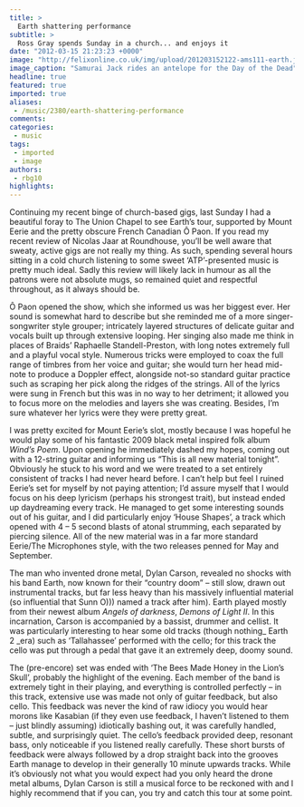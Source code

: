 ```yaml
---
title: >
  Earth shattering performance
subtitle: >
  Ross Gray spends Sunday in a church... and enjoys it
date: "2012-03-15 21:23:23 +0000"
image: "http://felixonline.co.uk/img/upload/201203152122-ams111-earth.jpg"
image_caption: "Samurai Jack rides an antelope for the Day of the Dead"
headline: true
featured: true
imported: true
aliases:
 - /music/2380/earth-shattering-performance
comments:
categories:
 - music
tags:
 - imported
 - image
authors:
 - rbg10
highlights:
---
```


Continuing my recent binge of church-based gigs, last Sunday I had a beautiful foray to The Union Chapel to see Earth’s tour, supported by Mount Eerie and the pretty obscure French Canadian Ô Paon. If you read my recent review of Nicolas Jaar at Roundhouse, you’ll be well aware that sweaty, active gigs are not really my thing. As such, spending several hours sitting in a cold church listening to some sweet ‘ATP’-presented music is pretty much ideal. Sadly this review will likely lack in humour as all the patrons were not absolute mugs, so remained quiet and respectful throughout, as it always should be.

Ô Paon opened the show, which she informed us was her biggest ever. Her sound is somewhat hard to describe but she reminded me of a more singer-songwriter style grouper; intricately layered structures of delicate guitar and vocals built up through extensive looping. Her singing also made me think in places of Braids’ Raphaelle Standell-Preston, with long notes extremely full and a playful vocal style. Numerous tricks were employed to coax the full range of timbres from her voice and guitar; she would turn her head mid-note to produce a Doppler effect, alongside not-so standard guitar practice such as scraping her pick along the ridges of the strings. All of the lyrics were sung in French but this was in no way to her detriment; it allowed you to focus more on the melodies and layers she was creating. Besides, I’m sure whatever her lyrics were they were pretty great.

I was pretty excited for Mount Eerie’s slot, mostly because I was hopeful he would play some of his fantastic 2009 black metal inspired folk album _Wind’s Poem_. Upon opening he immediately dashed my hopes, coming out with a 12-string guitar and informing us “This is all new material tonight”. Obviously he stuck to his word and we were treated to a set entirely consistent of tracks I had never heard before. I can’t help but feel I ruined Eerie’s set for myself by not paying attention; I’d assure myself that I would focus on his deep lyricism (perhaps his strongest trait), but instead ended up daydreaming every track. He managed to get some interesting sounds out of his guitar, and I did particularly enjoy ‘House Shapes’, a track which opened with 4 – 5 second blasts of atonal strumming, each separated by piercing silence. All of the new material was in a far more standard Eerie/The Microphones style, with the two releases penned for May and September.

The man who invented drone metal, Dylan Carson, revealed no shocks with his band Earth, now known for their “country doom” – still slow, drawn out instrumental tracks, but far less heavy than his massively influential material (so influential that Sunn O))) named a track after him). Earth played mostly from their newest album _Angels of darkness_, _Demons of Light II_. In this incarnation, Carson is accompanied by a bassist, drummer and cellist. It was particularly interesting to hear some old tracks (though nothing_ Earth 2 _era) such as ‘Tallahassee’ performed with the cello; for this track the cello was put through a pedal that gave it an extremely deep, doomy sound.

The (pre-encore) set was ended with ‘The Bees Made Honey in the Lion’s Skull’, probably the highlight of the evening. Each member of the band is extremely tight in their playing, and everything is controlled perfectly – in this track, extensive use was made not only of guitar feedback, but also cello. This feedback was never the kind of raw idiocy you would hear morons like Kasabian (if they even use feedback, I haven’t listened to them – just blindly assuming) idiotically bashing out, it was carefully handled, subtle, and surprisingly quiet. The cello’s feedback provided deep, resonant bass, only noticeable if you listened really carefully. These short bursts of feedback were always followed by a drop straight back into the grooves Earth manage to develop in their generally 10 minute upwards tracks. While it’s obviously not what you would expect had you only heard the drone metal albums, Dylan Carson is still a musical force to be reckoned with and I highly recommend that if you can, you try and catch this tour at some point.
